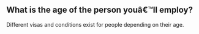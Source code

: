 ## What is the age of the person youâ€™ll employ?

Different visas and conditions exist for people depending on their age.
